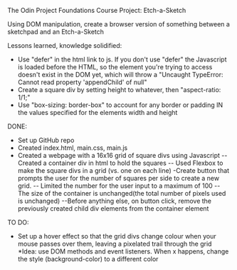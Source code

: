 The Odin Project Foundations Course
Project: Etch-a-Sketch

Using DOM manipulation, create a browser version of something between
a sketchpad and an Etch-a-Sketch

Lessons learned, knowledge solidified:
- Use "defer" in the html link to js. If you don't use "defer" the Javascript is loaded before the HTML, so the element you're trying to access doesn't exist in the DOM yet, which will throw a "Uncaught TypeError: Cannot read property 'appendChild' of null"
- Create a square div by setting height to whatever, then "aspect-ratio: 1/1;"
- Use "box-sizing: border-box" to account for any border or padding IN the values specified for the elements width and height

DONE:
- Set up GitHub repo
- Created index.html, main.css, main.js
- Created a webpage with a 16x16 grid of square divs using Javascript
-- Created a container div in html to hold the squares
-- Used Flexbox to make the square divs in a grid (vs. one on each line)
-Create button that prompts the user for the number of squares per side to create a new grid. 
-- Limited the number for the user input to a maximum of 100
-- The size of the container is unchanged(the total number of pixels used is unchanged)
--Before anything else, on button click, remove the previously created child div elements from the container element

TO DO:
- Set up a hover effect so that the grid divs change colour when your mouse
passes over them, leaving a pixelated trail through the grid
*Idea: use DOM methods and event listeners. When x happens, change the style (background-color) to a different color